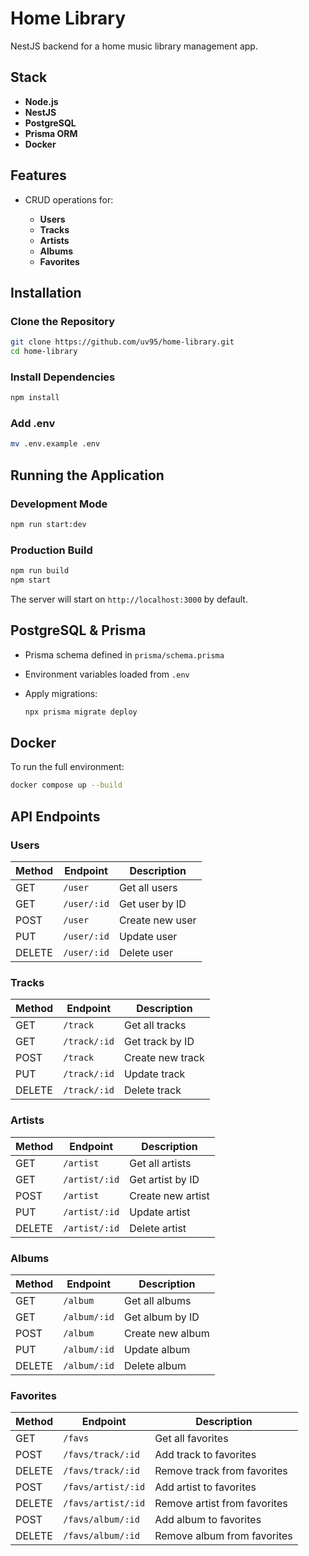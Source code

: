# Home Library

NestJS backend for a home music library management app.

## Stack

- **Node.js**
- **NestJS**
- **PostgreSQL**
- **Prisma ORM**
- **Docker**

## Features

- CRUD operations for:

  - **Users**
  - **Tracks**
  - **Artists**
  - **Albums**
  - **Favorites**

## Installation

### Clone the Repository

```bash
git clone https://github.com/uv95/home-library.git
cd home-library
```

### Install Dependencies

```bash
npm install
```

### Add .env

```bash
mv .env.example .env
```

## Running the Application

### Development Mode

```bash
npm run start:dev
```

### Production Build

```bash
npm run build
npm start
```

The server will start on `http://localhost:3000` by default.

## PostgreSQL & Prisma

- Prisma schema defined in `prisma/schema.prisma`
- Environment variables loaded from `.env`
- Apply migrations:

  ```bash
  npx prisma migrate deploy
  ```

## Docker

To run the full environment:

```bash
docker compose up --build
```

## API Endpoints

### Users

| Method | Endpoint    | Description     |
| ------ | ----------- | --------------- |
| GET    | `/user`     | Get all users   |
| GET    | `/user/:id` | Get user by ID  |
| POST   | `/user`     | Create new user |
| PUT    | `/user/:id` | Update user     |
| DELETE | `/user/:id` | Delete user     |

### Tracks

| Method | Endpoint     | Description      |
| ------ | ------------ | ---------------- |
| GET    | `/track`     | Get all tracks   |
| GET    | `/track/:id` | Get track by ID  |
| POST   | `/track`     | Create new track |
| PUT    | `/track/:id` | Update track     |
| DELETE | `/track/:id` | Delete track     |

### Artists

| Method | Endpoint      | Description       |
| ------ | ------------- | ----------------- |
| GET    | `/artist`     | Get all artists   |
| GET    | `/artist/:id` | Get artist by ID  |
| POST   | `/artist`     | Create new artist |
| PUT    | `/artist/:id` | Update artist     |
| DELETE | `/artist/:id` | Delete artist     |

### Albums

| Method | Endpoint     | Description      |
| ------ | ------------ | ---------------- |
| GET    | `/album`     | Get all albums   |
| GET    | `/album/:id` | Get album by ID  |
| POST   | `/album`     | Create new album |
| PUT    | `/album/:id` | Update album     |
| DELETE | `/album/:id` | Delete album     |

### Favorites

| Method | Endpoint           | Description                  |
| ------ | ------------------ | ---------------------------- |
| GET    | `/favs`            | Get all favorites            |
| POST   | `/favs/track/:id`  | Add track to favorites       |
| DELETE | `/favs/track/:id`  | Remove track from favorites  |
| POST   | `/favs/artist/:id` | Add artist to favorites      |
| DELETE | `/favs/artist/:id` | Remove artist from favorites |
| POST   | `/favs/album/:id`  | Add album to favorites       |
| DELETE | `/favs/album/:id`  | Remove album from favorites  |
